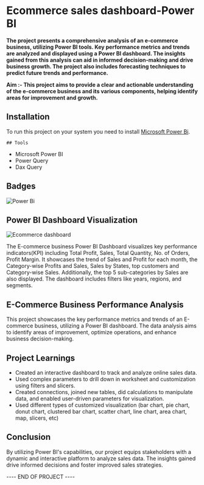 # Ecommerce sales dashboard-Power BI 
**The project presents a comprehensive analysis of an e-commerce business, utilizing Power BI tools. Key performance metrics and trends are analyzed and displayed using a Power BI dashboard. The insights gained from this analysis can aid in informed decision-making and drive business growth. The project also includes forecasting techniques to predict future trends and performance.**

**Aim :- This project aims to provide a clear and actionable understanding of the e-commerce business and its various components, helping identify areas for improvement and growth.**
## Installation

To run this project on your system you need to install <a href="https://powerbi.microsoft.com/en-us/downloads/">Microsoft Power Bi</a>.
<!-- ## Usage

Provide instructions and examples for use. Include screenshots as needed.

To add a screenshot, create an `assets/images` folder in your repository and upload your screenshot to it. Then, using the relative filepath, add it to your README using the following syntax:

    ```md
    ![schema](MusicDatabaseSchema.png)
    ``` -->
    ## Tools

* Microsoft Power BI
* Power Query
* Dax Query


## Badges

![Power Bi](https://img.shields.io/badge/power_bi-F2C811?style=for-the-badge&logo=powerbi&logoColor=black)
## **Power BI Dashboard Visualization**
![Ecommerce dashboard](https://github.com/Habeeb205/Ecommerce_sales_dashboard/assets/143940505/3c630c62-5ef2-4968-8a5b-2ac6b548a85d)


The E-commerce business Power BI Dashboard visualizes key performance indicators(KPI) including Total Profit, Sales, Total Quantity, No. of Orders, Profit Margin.
It showcases the trend of Sales and Profit for each month, the Category-wise Profits and Sales, Sales by States, top customers and Category-wise Sales. Additionally, the top 5 sub-categories by Sales are also displayed. The dashboard includes filters like years, regions, and segments.

## **E-Commerce Business Performance Analysis**

This project showcases the key performance metrics and trends of an E-commerce business, utilizing a Power BI dashboard. The data analysis aims to identify areas of improvement, optimize operations, and enhance business decision-making.

## Project Learnings

* Created an interactive dashboard to track and analyze online sales data.
* Used complex parameters to drill down in worksheet and customization using filters and slicers.
* Created connections, joined new tables, did calculations to manipulate data, and enabled user-driven parameters for visualization.
* Used different types of customized visualization (bar chart, pie chart, donut chart, clustered bar chart, scatter chart, line chart, area chart, map, slicers, etc)


## Conclusion

By utilizing Power BI's capabilities, our project equips stakeholders with a dynamic and interactive platform to analyze sales data. The insights gained drive informed decisions and foster improved sales strategies.


 ---- END OF PROJECT ----

